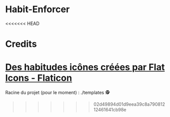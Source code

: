 # Habit-Enforcer
<<<<<<< HEAD

# Credits 
<a href="https://www.flaticon.com/fr/icones-gratuites/des-habitudes" title="des habitudes icônes">Des habitudes icônes créées par Flat Icons - Flaticon</a>
=======
Racine du projet (pour le moment) : ./templates 🕵️
>>>>>>> 02d49894d01d9eea39c8a79081212461641cb98e
